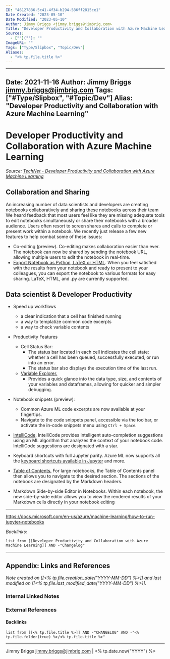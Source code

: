 ```yaml
---
ID: "46127836-5c41-4f34-b294-586ff2815ce1"
Date Created: "2023-05-10"
Date Modified: "2023-05-10"
Author: Jimmy Briggs <jimmy.briggs@jimbrig.com>
Title: "Developer Productivity and Collaboration with Azure Machine Learning.md"
Sources: 
  - [""](""): ""
ImageURL: ""
Tags: ["Type/Slipbox", "Topic/Dev"]
Aliases:
  - "<% tp.file.title %>"
---
```


---
Date: 2021-11-16
Author: Jimmy Briggs <jimmy.briggs@jimbrig.com>
Tags: ["#Type/Slipbox", "#Topic/Dev"]
Alias: "Developer Productivity and Collaboration with Azure Machine Learning"
---

# Developer Productivity and Collaboration with Azure Machine Learning

*Source: [TechNet - Developer Productivity and Collaboration with Azure Machine Learning](https://techcommunity.microsoft.com/t5/azure-ai/improving-collaboration-and-productivity-in-azure-machine/ba-p/2160906)*

## Collaboration and Sharing

An increasing number of data scientists and developers are creating notebooks collaboratively and sharing these notebooks across their team We heard feedback that most users feel like they are missing adequate tools to edit notebooks simultaneously or share their notebooks with a broader audience. Users often resort to screen shares and calls to complete or present work within a notebook. We recently just release a few new features to help combat some of these issues:

-   Co-editing (preview). Co-editing makes collaboration easier than ever. The notebook can now be shared by sending the notebook URL, allowing multiple users to edit the notebook in real-time.
- [Export Notebook as Python, LaTeX or HTML](https://docs.microsoft.com/en-us/azure/machine-learning/how-to-run-jupyter-notebooks#export-a-notebook). When you feel satisfied with the results from your notebook and ready to present to your colleagues, you can export the notebook to various formats for easy sharing. LaTeX, HTML, and .py are currently supported.


## Data scientist & Developer Productivity

- Speed up workflows
	- a clear indication that a cell has finished running
	- a way to templatize common code excerpts
	- a way to check variable contents


- Productivity Features
	- Cell Status Bar: 
		- The status bar located in each cell indicates the cell state: whether a cell has been queued, successfully executed, or run into an error.
		- The status bar also displays the execution time of the last run.
	- [Variable Explorer.](https://docs.microsoft.com/en-us/azure/machine-learning/how-to-run-jupyter-notebooks#explore-variables-in-the-notebook)
		- Provides a quick glance into the data type, size, and contents of your variables and dataframes, allowing for quicker and simpler debugging.

- Notebook snippets (preview):
	- Common Azure ML code excerpts are now available at your fingertips. 
	- Navigate to the code snippets panel, accessible via the toolbar, or activate the in-code snippets menu using `Ctrl + Space`.

- [IntelliCode](https://docs.microsoft.com/en-us/visualstudio/intellicode/overview). IntelliCode provides intelligent auto-completion suggestions using an ML algorithm that analyzes the context of your notebook code. IntelliCode suggestions are designated with a star.

- Keyboard shortcuts with full Jupyter parity. Azure ML now supports all the [keyboard shortcuts available in Jupyter](https://docs.microsoft.com/en-us/azure/machine-learning/how-to-run-jupyter-notebooks#useful-keyboard-shortcuts) and more.
- [Table of Contents.](https://docs.microsoft.com/en-us/azure/machine-learning/how-to-run-jupyter-notebooks#navigate-with-a-toc) For large notebooks, the Table of Contents panel then allows you to navigate to the desired section. The sections of the notebook are designated by the Markdown headers.
- Markdown Side-by-side Editor in Notebooks. Within each notebook, the new side-by-side editor allows you to view the rendered results of your Markdown cells directly in your notebook editing


***

https://docs.microsoft.com/en-us/azure/machine-learning/how-to-run-jupyter-notebooks

*Backlinks:*

```dataview
list from [[Developer Productivity and Collaboration with Azure Machine Learning]] AND -"Changelog"
```

***

## Appendix: Links and References

*Note created on [[<% tp.file.creation_date("YYYY-MM-DD") %>]] and last modified on [[<% tp.file.last_modified_date("YYYY-MM-DD") %>]].*

### Internal Linked Notes

### External References

#### Backlinks

```dataview
list from [[<% tp.file.title %>]] AND -"CHANGELOG" AND -"<% tp.file.folder(true) %>/<% tp.file.title %>"
```


***

Jimmy Briggs <jimmy.briggs@jimbrig.com> | <% tp.date.now("YYYY") %>